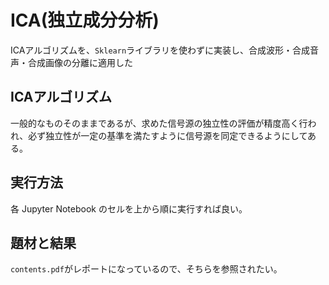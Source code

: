 # ICA(独立成分分析)
ICAアルゴリズムを、```Sklearn```ライブラリを使わずに実装し、合成波形・合成音声・合成画像の分離に適用した

## ICAアルゴリズム

一般的なものそのままであるが、求めた信号源の独立性の評価が精度高く行われ、必ず独立性が一定の基準を満たすように信号源を同定できるようにしてある。

## 実行方法

各 Jupyter Notebook のセルを上から順に実行すれば良い。

## 題材と結果

```contents.pdf```がレポートになっているので、そちらを参照されたい。
